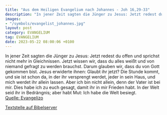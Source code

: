 ```yaml
---
title: "Aus dem Heiligen Evangelium nach Johannes - Joh 16,29-33"
description: "In jener Zeit sagten die Jünger zu Jesus: Jetzt redest du offen und sprichst nicht mehr in Gleichnissen. Jetzt wissen wir, dass du alles weißt und von niemand gefragt zu werden brauchst. Darum glauben wir, dass du von Gott gekommen bist. Jesus erwiderte ihnen: Glaubt ihr jetzt? D...."
images:
- "/symbols/evangelist_johannes.jpg"
layout: post
category: EVANGELIUM
tag: EVANGELIUM
date: 2023-05-22 08:00:06 +0100
---
```

In jener Zeit sagten die Jünger zu Jesus: Jetzt redest du offen und sprichst nicht mehr in Gleichnissen.
Jetzt wissen wir, dass du alles weißt und von niemand gefragt zu werden brauchst. Darum glauben wir, dass du von Gott gekommen bist.
Jesus erwiderte ihnen: Glaubt ihr jetzt?
Die Stunde kommt, und sie ist schon da, in der ihr versprengt werdet, jeder in sein Haus, und mich werdet ihr allein lassen.<!--more--> Aber ich bin nicht allein, denn der Vater ist bei mir.
Dies habe ich zu euch gesagt, damit ihr in mir Frieden habt. In der Welt seid ihr in Bedrängnis; aber habt Mut: Ich habe die Welt besiegt.<br>
[Quelle: Evangelizo](https://evangeliumtagfuertag.org/DE/gospel)

[Textstelle auf Bibelserver](https://www.bibleserver.com/EU/Johannes16,29-33)
